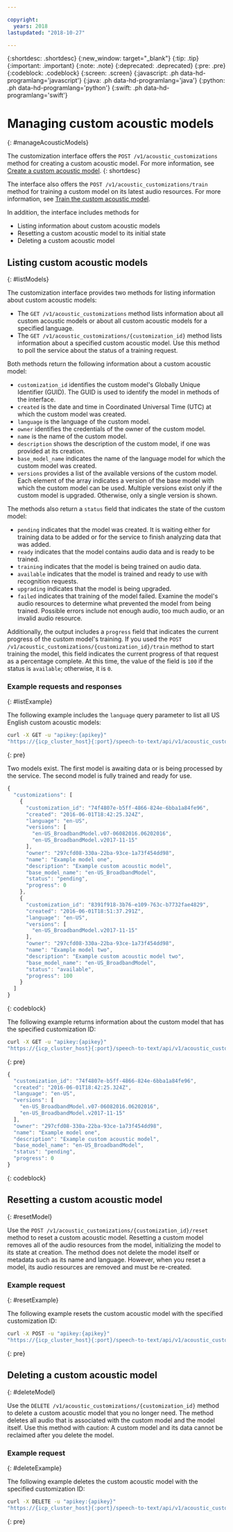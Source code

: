 ```yaml
---

copyright:
  years: 2018
lastupdated: "2018-10-27"

---
```


{:shortdesc: .shortdesc}
{:new_window: target="_blank"}
{:tip: .tip}
{:important: .important}
{:note: .note}
{:deprecated: .deprecated}
{:pre: .pre}
{:codeblock: .codeblock}
{:screen: .screen}
{:javascript: .ph data-hd-programlang='javascript'}
{:java: .ph data-hd-programlang='java'}
{:python: .ph data-hd-programlang='python'}
{:swift: .ph data-hd-programlang='swift'}

# Managing custom acoustic models
{: #manageAcousticModels}

The customization interface offers the `POST /v1/acoustic_customizations` method for creating a custom acoustic model. For more information, see [Create a custom acoustic model](/docs/services/speech-to-text-icp/acoustic-create.html#createModel).
{: shortdesc}

The interface also offers the `POST /v1/acoustic_customizations/train` method for training a custom model on its latest audio resources. For more information, see [Train the custom acoustic model](/docs/services/speech-to-text-icp/acoustic-create.html#trainModel).

In addition, the interface includes methods for

-   Listing information about custom acoustic models
-   Resetting a custom acoustic model to its initial state
-   Deleting a custom acoustic model

## Listing custom acoustic models
{: #listModels}

The customization interface provides two methods for listing information about custom acoustic models:

-   The `GET /v1/acoustic_customizations` method lists information about all custom acoustic models or about all custom acoustic models for a specified language.
-   The `GET /v1/acoustic_customizations/{customization_id}` method lists information about a specified custom acoustic model. Use this method to poll the service about the status of a training request.

Both methods return the following information about a custom acoustic model:

-   `customization_id` identifies the custom model's Globally Unique Identifier (GUID). The GUID is used to identify the model in methods of the interface.
-   `created` is the date and time in Coordinated Universal Time (UTC) at which the custom model was created.
-   `language` is the language of the custom model.
-   `owner` identifies the credentials of the owner of the custom model.
-   `name` is the name of the custom model.
-   `description` shows the description of the custom model, if one was provided at its creation.
-   `base_model_name` indicates the name of the language model for which the custom model was created.
-   `versions` provides a list of the available versions of the custom model. Each element of the array indicates a version of the base model with which the custom model can be used. Multiple versions exist only if the custom model is upgraded. Otherwise, only a single version is shown.

The methods also return a `status` field that indicates the state of the custom model:

-   `pending` indicates that the model was created. It is waiting either for training data to be added or for the service to finish analyzing data that was added.
-   `ready` indicates that the model contains audio data and is ready to be trained.
-   `training` indicates that the model is being trained on audio data.
-   `available` indicates that the model is trained and ready to use with recognition requests.
-   `upgrading` indicates that the model is being upgraded.
-   `failed` indicates that training of the model failed. Examine the model's audio resources to determine what prevented the model from being trained. Possible errors include not enough audio, too much audio, or an invalid audio resource.

Additionally, the output includes a `progress` field that indicates the current progress of the custom model's training. If you used the `POST /v1/acoustic_customizations/{customization_id}/train` method to start training the model, this field indicates the current progress of that request as a percentage complete. At this time, the value of the field is `100` if the status is `available`; otherwise, it is `0`.

### Example requests and responses
{: #listExample}

The following example includes the `language` query parameter to list all US English custom acoustic models:

```bash
curl -X GET -u "apikey:{apikey}"
"https://{icp_cluster_host}{:port}/speech-to-text/api/v1/acoustic_customizations?language=en-US"
```
{: pre}

Two models exist. The first model is awaiting data or is being processed by the service. The second model is fully trained and ready for use.

```javascript
{
  "customizations": [
    {
      "customization_id": "74f4807e-b5ff-4866-824e-6bba1a84fe96",
      "created": "2016-06-01T18:42:25.324Z",
      "language": "en-US",
      "versions": [
        "en-US_BroadbandModel.v07-06082016.06202016",
        "en-US_BroadbandModel.v2017-11-15"
      ],
      "owner": "297cfd08-330a-22ba-93ce-1a73f454dd98",
      "name": "Example model one",
      "description": "Example custom acoustic model",
      "base_model_name": "en-US_BroadbandModel",
      "status": "pending",
      "progress": 0
    },
    {
      "customization_id": "8391f918-3b76-e109-763c-b7732fae4829",
      "created": "2016-06-01T18:51:37.291Z",
      "language": "en-US",
      "versions": [
        "en-US_BroadbandModel.v2017-11-15"
      ],
      "owner": "297cfd08-330a-22ba-93ce-1a73f454dd98",
      "name": "Example model two",
      "description": "Example custom acoustic model two",
      "base_model_name": "en-US_BroadbandModel",
      "status": "available",
      "progress": 100
    }
  ]
}
```
{: codeblock}

The following example returns information about the custom model that has the specified customization ID:

```bash
curl -X GET -u "apikey:{apikey}"
"https://{icp_cluster_host}{:port}/speech-to-text/api/v1/acoustic_customizations/{customization_id}"
```
{: pre}

```javascript
{
  "customization_id": "74f4807e-b5ff-4866-824e-6bba1a84fe96",
  "created": "2016-06-01T18:42:25.324Z",
  "language": "en-US",
  "versions": [
    "en-US_BroadbandModel.v07-06082016.06202016",
    "en-US_BroadbandModel.v2017-11-15"
  ],
  "owner": "297cfd08-330a-22ba-93ce-1a73f454dd98",
  "name": "Example model one",
  "description": "Example custom acoustic model",
  "base_model_name": "en-US_BroadbandModel",
  "status": "pending",
  "progress": 0
}
```
{: codeblock}

## Resetting a custom acoustic model
{: #resetModel}

Use the `POST /v1/acoustic_customizations/{customization_id}/reset` method to reset a custom acoustic model. Resetting a custom model removes all of the audio resources from the model, initializing the model to its state at creation. The method does not delete the model itself or metadata such as its name and language. However, when you reset a model, its audio resources are removed and must be re-created.

### Example request
{: #resetExample}

The following example resets the custom acoustic model with the specified customization ID:

```bash
curl -X POST -u "apikey:{apikey}"
"https://{icp_cluster_host}{:port}/speech-to-text/api/v1/acoustic_customizations/{customization_id}/reset"
```
{: pre}

## Deleting a custom acoustic model
{: #deleteModel}

Use the `DELETE /v1/acoustic_customizations/{customization_id}` method to delete a custom acoustic model that you no longer need. The method deletes all audio that is associated with the custom model and the model itself. Use this method with caution: A custom model and its data cannot be reclaimed after you delete the model.

### Example request
{: #deleteExample}

The following example deletes the custom acoustic model with the specified customization ID:

```bash
curl -X DELETE -u "apikey:{apikey}"
"https://{icp_cluster_host}{:port}/speech-to-text/api/v1/acoustic_customizations/{customization_id}"
```
{: pre}
